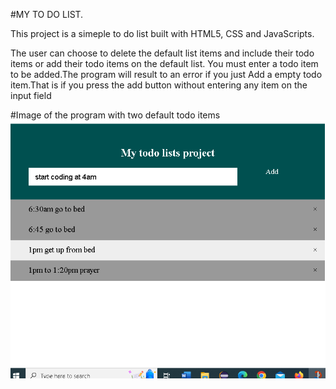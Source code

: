 
#MY TO DO LIST.


This project is a simeple to do list built with HTML5, CSS and JavaScripts.

The  user can choose to delete the default list items and include their todo items 
or add their todo items on the default list.
You must enter a todo item to be added.The program will result to an error if you just  Add a empty todo item.That is if you press the add button without entering any item on the  input field




#Image of the program with two default todo items
![Alt text](image.png)